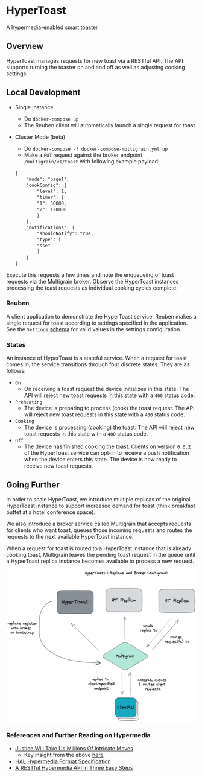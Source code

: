 # HyperToast

A hypermedia-enabled smart toaster

## Overview

HyperToast manages requests for new toast via a RESTful API. The API supports turning the toaster on and and off as well as adjusting cooking settings.

## Local Development

* Single Instance
    * Do `docker-compose up`
    * The Reuben client will automatically launch a single request for toast

* Cluster Mode (beta)
    * Do `docker-compose -f docker-compose-multigrain.yml up`
    * Make a `PUT` request against the broker endpoint `/multigrain/v1/toast` with following example  payload:

    ```
    {
        "mode": "bagel",
        "cookConfig": {
            "level": 1,
            "timer": {
            "1": 50000,
            "2": 120000
            }
        },
        "notifications": {
            "shouldNotify": true,
            "type": [
            "sse"
            ]
        }
    }    
     ```

Execute this requests a few times and note the enqueueing of toast requests via the Multigrain broker. Observe the HyperToast instances processing the toast requests as individual cooking cycles complete.

### Reuben 
A client application to demonstrate the HyperToast service. Reuben makes a single request for toast according to settings specified in the application. See the `Settings` [schema](/schemas/settings.json) for valid values in the settings configuration.     

### States
An instance of HyperToast is a stateful service. When a request for toast comes in, the service transitions through four discrete states. They are as follows:

* `On`
    * On receiving a toast request the device initializes in this state. The API will reject new toast requests in this state with a `400` status code.
* `Preheating`
    * The device is preparing to process (cook) the toast request. The API will reject new toast requests in this state with a `400` status code.
* `Cooking`
    * The device is processing (cooking) the toast. The API will reject new toast requests in this state with a `400` status code.
* `Off`
    * The device has finished cooking the toast. Clients on version `0.0.2` of the HyperToast service can opt-in to receive a push notification when the device enters this state. The device is now ready to receive new toast requests.

## Going Further

In order to scale HyperToast, we introduce multiple replicas of the original HyperToast instance to support increased demand for toast (think breakfast buffet at a hotel conference space). 

We also introduce a broker service called Multigrain that accepts requests for clients who want toast, queues those incoming requests and routes the requests to the next available HyperToast instance.

When a request for toast is routed to a HyperToast instance that is already cooking toast, Multigrain leaves the pending toast request in the queue until a HyperToast replica instance becomes available to process a new request.

![Architectural Diagram](/docs/multigrain-architectural-diagram.png)

### References and Further Reading on Hypermedia

* [Justice Will Take Us Millions Of Intricate Moves](https://www.crummy.com/writing/speaking/2008-QCon/)
    * Key insight from the above [here](https://www.crummy.com/writing/speaking/2008-QCon/act3.html)
* [HAL Hypermedia Format Specification](https://datatracker.ietf.org/doc/html/draft-kelly-json-hal)
* [A RESTful Hypermedia API in Three Easy Steps](http://www.amundsen.com/blog/archives/1041)
